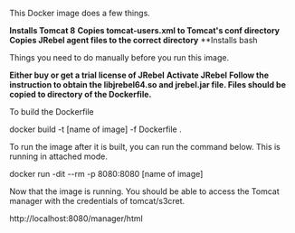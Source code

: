 This Docker image does a few things.

**Installs Tomcat 8**
**Copies tomcat-users.xml to Tomcat's conf directory**
**Copies JRebel agent files to the correct directory**
**Installs bash


Things you need to do manually before you run this image.

**Either buy or get a trial license of JRebel**
**Activate JRebel**
**Follow the instruction to obtain the libjrebel64.so and jrebel.jar file.  Files should be copied to directory of the Dockerfile.**

To build the Dockerfile

docker build -t [name of image] -f Dockerfile .

To run the image after it is built, you can run the command below.  This is running in attached mode.

docker run -dit --rm -p 8080:8080 [name of image]

Now that the image is running.  You should be able to access the Tomcat manager with the credentials of tomcat/s3cret.

http://localhost:8080/manager/html






